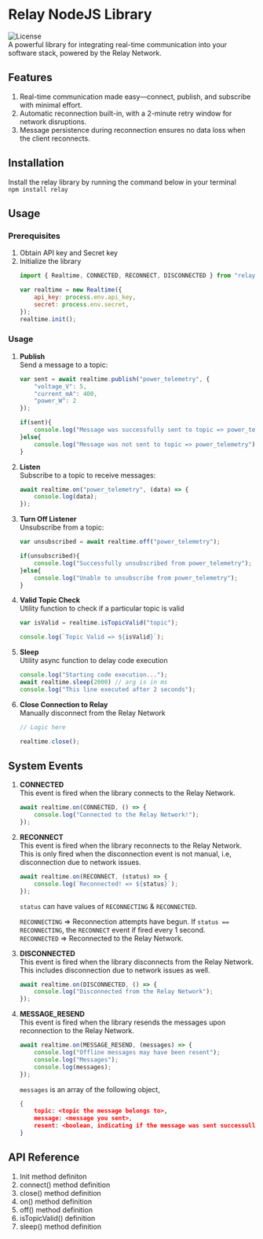 # Relay NodeJS Library
![License](https://img.shields.io/badge/MIT-green?label=License)<br>
A powerful library for integrating real-time communication into your software stack, powered by the Relay Network.

## Features
1. Real-time communication made easy—connect, publish, and subscribe with minimal effort.
2. Automatic reconnection built-in, with a 2-minute retry window for network disruptions.
3. Message persistence during reconnection ensures no data loss when the client reconnects.

## Installation
Install the relay library by running the command below in your terminal<br>
`npm install relay`

## Usage
### Prerequisites
1. Obtain API key and Secret key
2. Initialize the library
    ```javascript
    import { Realtime, CONNECTED, RECONNECT, DISCONNECTED } from "relay"

    var realtime = new Realtime({
        api_key: process.env.api_key,
        secret: process.env.secret,
    });
    realtime.init();
    ```

### Usage
1. <b>Publish</b><br>
Send a message to a topic:<br>
    ```javascript
    var sent = await realtime.publish("power_telemetry", {
        "voltage_V": 5,
        "current_mA": 400,
        "power_W": 2 
    });

    if(sent){
        console.log("Message was successfully sent to topic => power_telemetry");
    }else{
        console.log("Message was not sent to topic => power_telemetry");
    }
    ```
2. <b>Listen</b><br>
Subscribe to a topic to receive messages:<br>
    ```javascript
    await realtime.on("power_telemetry", (data) => {
        console.log(data);
    });
    ```
3. <b>Turn Off Listener</b><br>
Unsubscribe from a topic:<br>
    ```javascript
    var unsubscribed = await realtime.off("power_telemetry");

    if(unsubscribed){
        console.log("Successfully unsubscribed from power_telemetry");
    }else{
        console.log("Unable to unsubscribe from power_telemetry");
    }
    ```
4. <b>Valid Topic Check</b><br>
Utility function to check if a particular topic is valid
    ```javascript
    var isValid = realtime.isTopicValid("topic");

    console.log(`Topic Valid => ${isValid}`);
    ```
5. <b>Sleep</b><br>
Utility async function to delay code execution
    ```javascript
    console.log("Starting code execution...");
    await realtime.sleep(2000) // arg is in ms
    console.log("This line executed after 2 seconds");
    ```
6. <b>Close Connection to Relay</b><br>
Manually disconnect from the Relay Network
    ```javascript
    // Logic here

    realtime.close();
    ```

## System Events
1. <b>CONNECTED</b><br>
This event is fired when the library connects to the Relay Network.
    ```javascript
    await realtime.on(CONNECTED, () => {
        console.log("Connected to the Relay Network!");
    });
    ```

2. <b>RECONNECT</b><br>
This event is fired when the library reconnects to the Relay Network. This is only fired when the disconnection event is not manual, i.e, disconnection due to network issues.
    ```javascript
    await realtime.on(RECONNECT, (status) => {
        console.log(`Reconnected! => ${status}`);
    });
    ```
    `status` can have values of `RECONNECTING` & `RECONNECTED`.

    `RECONNECTING` => Reconnection attempts have begun. If `status == RECONNECTING`, the `RECONNECT` event if fired every 1 second.<br>
    `RECONNECTED` => Reconnected to the Relay Network.
3. <b>DISCONNECTED</b><br>
This event is fired when the library disconnects from the Relay Network. This includes disconnection due to network issues as well.
    ```javascript
    await realtime.on(DISCONNECTED, () => {
        console.log("Disconnected from the Relay Network");
    });
    ```
4. <b>MESSAGE_RESEND</b><br>
This event is fired when the library resends the messages upon reconnection to the Relay Network.
    ```javascript
    await realtime.on(MESSAGE_RESEND, (messages) => {
        console.log("Offline messages may have been resent");
        console.log("Messages");
        console.log(messages);
    });
    ```
    `messages` is an array of the following object,<br>
    ```json
    {
        topic: <topic the message belongs to>,
        message: <message you sent>,
        resent: <boolean, indicating if the message was sent successully>
    }
    ```

## API Reference
1. Init method definiton
2. connect() method definition
3. close() method definition
3. on() method definition
3. off() method definition
4. isTopicValid() definition
5. sleep() method definition